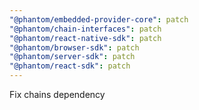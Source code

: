 ```yaml
---
"@phantom/embedded-provider-core": patch
"@phantom/chain-interfaces": patch
"@phantom/react-native-sdk": patch
"@phantom/browser-sdk": patch
"@phantom/server-sdk": patch
"@phantom/react-sdk": patch
---
```


Fix chains dependency
